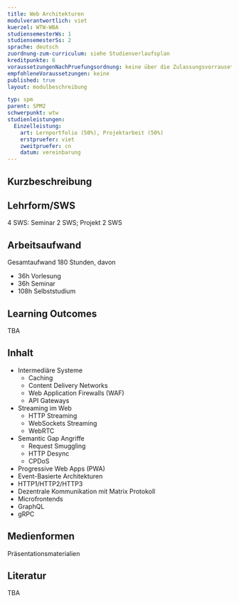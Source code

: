 ```yaml
---
title: Web Architekturen 
modulverantwortlich: viet
kuerzel: WTW-WBA
studiensemesterWs: 1
studiensemesterSs: 2
sprache: deutsch
zuordnung-zum-curriculum: siehe Studienverlaufsplan
kreditpunkte: 6
voraussetzungenNachPruefungsordnung: keine über die Zulassungsvorrausetzungen zum Studium hinausgehenden
empfohleneVoraussetzungen: keine
published: true
layout: modulbeschreibung

typ: spm
parent: SPM2
schwerpunkt: wtw
studienleistungen:
  Einzelleistung:
    art: Lernportfolio (50%), Projektarbeit (50%)
    erstpruefer: viet
    zweitpruefer: cn
    datum: vereinbarung
---
```

## Kurzbeschreibung

## Lehrform/SWS

4 SWS: Seminar 2 SWS; Projekt 2 SWS

## Arbeitsaufwand

Gesamtaufwand 180 Stunden, davon

- 36h Vorlesung
- 36h Seminar
- 108h Selbststudium

## Learning Outcomes

TBA

## Inhalt

* Intermediäre Systeme
  * Caching
  * Content Delivery Networks
  * Web Application Firewalls (WAF)
  * API Gateways
* Streaming im Web
  * HTTP Streaming
  * WebSockets Streaming
  * WebRTC
* Semantic Gap Angriffe
  * Request Smuggling
  * HTTP Desync
  * CPDoS
* Progressive Web Apps (PWA)
* Event-Basierte Architekturen
* HTTP1/HTTP2/HTTP3
* Dezentrale Kommunikation mit Matrix Protokoll
* Microfrontends
* GraphQL
* gRPC

## Medienformen

Präsentationsmaterialien

## Literatur

TBA
